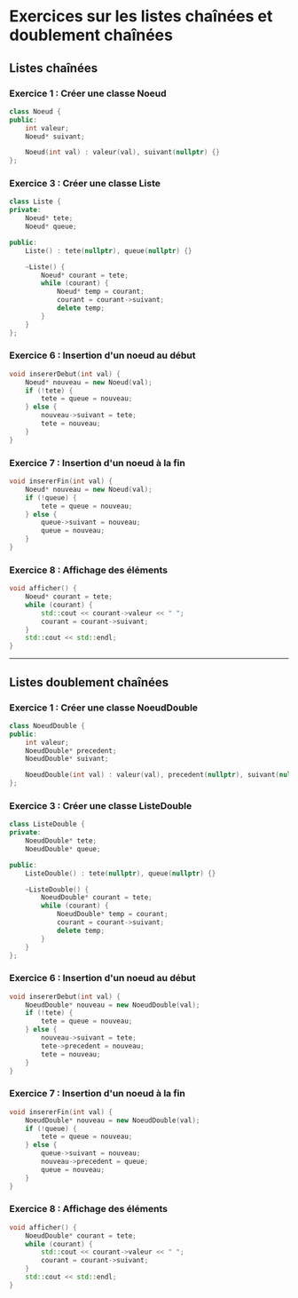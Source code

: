 # Exercices sur les listes chaînées et doublement chaînées

## Listes chaînées

### Exercice 1 : Créer une classe Noeud

```CPP
class Noeud {
public:
    int valeur;
    Noeud* suivant;

    Noeud(int val) : valeur(val), suivant(nullptr) {}
};
```

### Exercice 3 : Créer une classe Liste

```CPP
class Liste {
private:
    Noeud* tete;
    Noeud* queue;

public:
    Liste() : tete(nullptr), queue(nullptr) {}

    ~Liste() {
        Noeud* courant = tete;
        while (courant) {
            Noeud* temp = courant;
            courant = courant->suivant;
            delete temp;
        }
    }
};
```

### Exercice 6 : Insertion d'un noeud au début

```CPP
void insererDebut(int val) {
    Noeud* nouveau = new Noeud(val);
    if (!tete) {
        tete = queue = nouveau;
    } else {
        nouveau->suivant = tete;
        tete = nouveau;
    }
}
```

### Exercice 7 : Insertion d'un noeud à la fin

```CPP
void insererFin(int val) {
    Noeud* nouveau = new Noeud(val);
    if (!queue) {
        tete = queue = nouveau;
    } else {
        queue->suivant = nouveau;
        queue = nouveau;
    }
}
```

### Exercice 8 : Affichage des éléments

```CPP
void afficher() {
    Noeud* courant = tete;
    while (courant) {
        std::cout << courant->valeur << " ";
        courant = courant->suivant;
    }
    std::cout << std::endl;
}
```

---

## Listes doublement chaînées

### Exercice 1 : Créer une classe NoeudDouble

```CPP
class NoeudDouble {
public:
    int valeur;
    NoeudDouble* precedent;
    NoeudDouble* suivant;

    NoeudDouble(int val) : valeur(val), precedent(nullptr), suivant(nullptr) {}
};
```

### Exercice 3 : Créer une classe ListeDouble

```CPP
class ListeDouble {
private:
    NoeudDouble* tete;
    NoeudDouble* queue;

public:
    ListeDouble() : tete(nullptr), queue(nullptr) {}

    ~ListeDouble() {
        NoeudDouble* courant = tete;
        while (courant) {
            NoeudDouble* temp = courant;
            courant = courant->suivant;
            delete temp;
        }
    }
};
```

### Exercice 6 : Insertion d'un noeud au début

```CPP
void insererDebut(int val) {
    NoeudDouble* nouveau = new NoeudDouble(val);
    if (!tete) {
        tete = queue = nouveau;
    } else {
        nouveau->suivant = tete;
        tete->precedent = nouveau;
        tete = nouveau;
    }
}
```

### Exercice 7 : Insertion d'un noeud à la fin

```CPP
void insererFin(int val) {
    NoeudDouble* nouveau = new NoeudDouble(val);
    if (!queue) {
        tete = queue = nouveau;
    } else {
        queue->suivant = nouveau;
        nouveau->precedent = queue;
        queue = nouveau;
    }
}
```

### Exercice 8 : Affichage des éléments

```CPP
void afficher() {
    NoeudDouble* courant = tete;
    while (courant) {
        std::cout << courant->valeur << " ";
        courant = courant->suivant;
    }
    std::cout << std::endl;
}
```